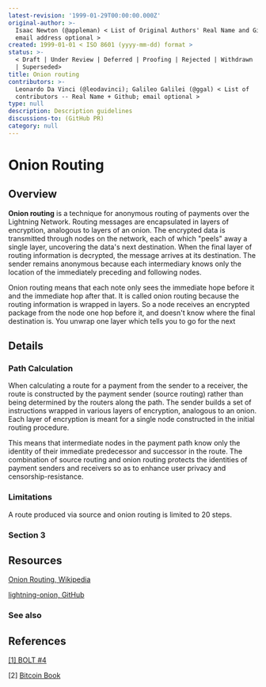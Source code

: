 ```yaml
---
latest-revision: '1999-01-29T00:00:00.000Z'
original-author: >-
  Isaac Newton (@appleman) < List of Original Authors' Real Name and Github;
  email address optional >
created: 1999-01-01 < ISO 8601 (yyyy-mm-dd) format >
status: >-
  < Draft | Under Review | Deferred | Proofing | Rejected | Withdrawn | Accepted
  | Superseded>
title: Onion routing
contributors: >-
  Leonardo Da Vinci (@leodavinci); Galileo Galilei (@ggal) < List of
  contributors -- Real Name + Github; email optional >
type: null
description: Description guidelines
discussions-to: (GitHub PR)
category: null
---
```


# Onion Routing

## Overview

**Onion routing** is a technique for anonymous routing of payments over the Lightning Network. Routing messages are encapsulated in layers of encryption, analogous to layers of an onion. The encrypted data is transmitted through nodes on the network, each of which "peels" away a single layer, uncovering the data's next destination. When the final layer of routing information is decrypted, the message arrives at its destination. The sender remains anonymous because each intermediary knows only the location of the immediately preceding and following nodes. 

Onion routing means that each note only sees the immediate hope before it and the immediate hop after that. It is called onion routing because the routing information is wrapped in layers. So a node receives an encrypted package from the node one hop before it, and doesn't know where the final destination is. You unwrap one layer which tells you to go for the next

## Details

### Path Calculation

When calculating a route for a payment from the sender to a receiver, the route is constructed by the payment sender \(source routing\) rather than being determined by the routers along the path. The sender builds a set of instructions wrapped in various layers of encryption, analogous to an onion. Each layer of encryption is meant for a single node constructed in the initial routing procedure. 

This means that intermediate nodes in the payment path know only the identity of their immediate predecessor and successor in the route. The combination of source routing and onion routing protects the identities of payment senders and receivers so as to enhance user privacy and censorship-resistance.

### Limitations

A route produced via source and onion routing is limited to 20 steps. 

### Section 3

## Resources

[Onion Routing, Wikipedia](https://en.wikipedia.org/wiki/Onion_routing)

[lightning-onion, GitHub](https://github.com/lightningnetwork/lightning-onion)

### See also



## References

[\[1\] BOLT \#4](https://github.com/lightningnetwork/lightning-rfc/blob/master/04-onion-routing.md)

\[2\] [Bitcoin Book](https://github.com/bitcoinbook/bitcoinbook/blob/f8b883dcd4e3d1b9adf40fed59b7e898fbd9241f/ch12.asciidoc)  

